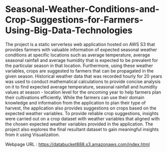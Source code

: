 # Seasonal-Weather-Conditions-and-Crop-Suggestions-for-Farmers-Using-Big-Data-Technologies
The project is a static serverless web application hosted on AWS S3 that provides farmers with valuable information of expected seasonal weather conditions at specific locations such as average temperature, average seasonal rainfall and average humidity that is expected to be prevalent for the particular season in that location. Furthermore, using these weather variables, crops are suggested to farmers that can be propagated in the given season. Historical weather data that was recorded hourly for 20 years was used to conduct mathematical calculations to provide concise analysis on it to find expected average temperature, seasonal rainfall and humidity values at season - location level for the oncoming year to help farmers plan their cultivations efficiently. While the farmers can use their domain knowledge and information from the application to plan their type of harvest, the application also provides suggestions on crops based on the expected weather variables. To provide reliable crop suggestions, insights were carried out on a crop dataset with weather variables that aligned with the chosen expected weather variables provided in the application. The project also explores the final resultant dataset to gain meaningful insights from it using Visualization.

Webpage URL : https://databucket888.s3.amazonaws.com/index.html
